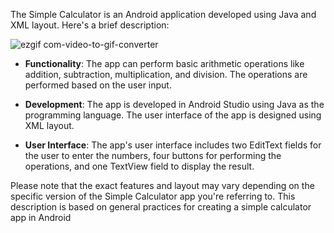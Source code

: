 The Simple Calculator is an Android application developed using Java and XML layout. Here's a brief description:


![ezgif com-video-to-gif-converter](https://github.com/theshivamnagi/Simple-Calculator/assets/109956523/03217380-f02a-4ee0-9f68-29313f3a1bc7)


- **Functionality**: The app can perform basic arithmetic operations like addition, subtraction, multiplication, and division. The operations are performed based on the user input.

- **Development**: The app is developed in Android Studio using Java as the programming language. The user interface of the app is designed using XML layout.

- **User Interface**: The app's user interface includes two EditText fields for the user to enter the numbers, four buttons for performing the operations, and one TextView field to display the result.

Please note that the exact features and layout may vary depending on the specific version of the Simple Calculator app you're referring to. This description is based on general practices for creating a simple calculator app in Android

